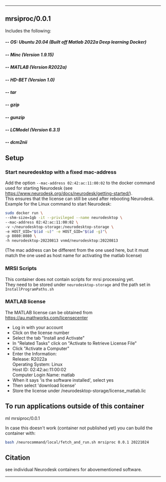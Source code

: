 
----------------------------------
## mrsiproc/0.0.1 ##

Includes the following:  
##### -- OS: Ubuntu 20.04 (Built off Matlab 2022a Deep learning Docker)
##### -- Minc 						(Version 1.9.15)
##### -- MATLAB 					(Version R2022a)
##### -- HD-BET           (Version 1.0)
##### -- tar
##### -- gzip
##### -- gunzip
##### -- LCModel 					(Version 6.3.1)
##### -- dcm2nii


Setup
---------------------------------------------
  ### Start neuredesktop with a fixed mac-address
  Add the option `--mac-address 02:42:ac:11:00:02` to the docker command used for starting Neurodesk (see https://www.neurodesk.org/docs/neurodesk/getting-started/).  
  This ensures that the license can still be used after rebooting Neurodesk.   
  Example for the Linux command to start Neurodesk:
  ```bash
  sudo docker run \
  --shm-size=1gb -it --privileged --name neurodesktop \
  --mac-address 02:42:ac:11:00:02 \
  -v ~/neurodesktop-storage:/neurodesktop-storage \
  -e HOST_UID="$(id -u)" -e HOST_GID="$(id -g)"\
  -p 8080:8080 \
  -h neurodesktop-20220813 vnmd/neurodesktop:20220813
  ```
  (The mac address can be different from the one used here, but it must match the one used as host name for activating the matlab license)

  ### MRSI Scripts
  This container does not contain scripts for mrsi processing yet.  
  They need to be stored under `neurodesktop-storage` and the path set in `InstallProgramPaths.sh`

  ### MATLAB license
  The MATLAB license can be obtained from https://au.mathworks.com/licensecenter
  - Log in with your account  
  - Click on the license number
  - Select the tab "Install and Activate"
  - In "Related Tasks" click on "Activate to Retrieve License File"
  - Click "Activate a Computer"
  - Enter the Information:  
    Release: R2022a  
    Operating System: Linux  
    Host ID: 02:42:ac:11:00:02  
    Computer Login Name: matlab
  - When it says 'is the software installed', select yes
  - Then select 'download license'
  - Store the license under /neurodesktop-storage/license_matlab.lic  
  

To run applications outside of this container
---------------------------------------------

  ml mrsiproc/0.0.1
  
  In case this doesn't work (container not published yet) you can build the container with:
  ```bash
  bash /neurocommand/local/fetch_and_run.sh mrsiproc 0.0.1 20221024
  ```

Citation
--------
  
  see individual Neurodesk containers for abovementioned software.

----------------------------------
